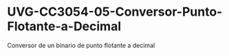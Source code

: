 # UVG-CC3054-05-Conversor-Punto-Flotante-a-Decimal
Conversor de un binario de punto flotante a decimal 
